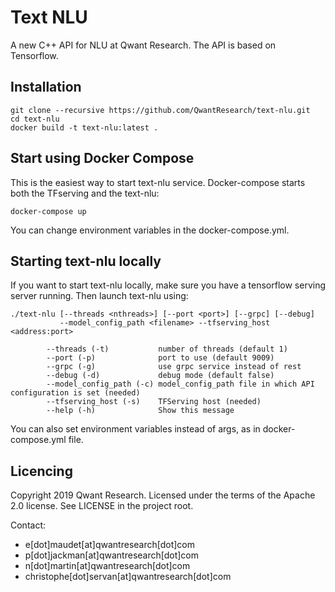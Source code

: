 Text NLU
=========

A new C++ API for NLU at Qwant Research.
The API is based on Tensorflow.

## Installation
```
git clone --recursive https://github.com/QwantResearch/text-nlu.git 
cd text-nlu
docker build -t text-nlu:latest .
``` 

## Start using Docker Compose
This is the easiest way to start text-nlu service.
Docker-compose starts both the TFserving and the text-nlu:
```
docker-compose up
```
You can change environment variables in the docker-compose.yml.

## Starting text-nlu locally
If you want to start text-nlu locally, make sure you have a tensorflow serving server running.
Then launch text-nlu using:
```
./text-nlu [--threads <nthreads>] [--port <port>] [--grpc] [--debug] 
           --model_config_path <filename> --tfserving_host <address:port>

        --threads (-t)           number of threads (default 1)
        --port (-p)              port to use (default 9009)
        --grpc (-g)              use grpc service instead of rest
        --debug (-d)             debug mode (default false)
        --model_config_path (-c) model_config_path file in which API configuration is set (needed)
        --tfserving_host (-s)    TFServing host (needed)
        --help (-h)              Show this message
```
You can also set environment variables instead of args, as in docker-compose.yml file.

## Licencing

Copyright 2019 Qwant Research. Licensed under the terms of the Apache 2.0 license. See LICENSE in the project root.

Contact:
 - e[dot]maudet[at]qwantresearch[dot]com
 - p[dot]jackman[at]qwantresearch[dot]com
 - n[dot]martin[at]qwantresearch[dot]com
 - christophe[dot]servan[at]qwantresearch[dot]com
